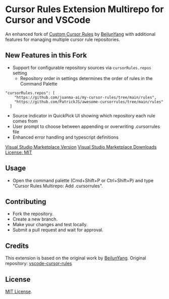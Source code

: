 # Cursor Rules Extension Multirepo for Cursor and VSCode

An enhanced fork of [Custom Cursor Rules](https://marketplace.visualstudio.com/items?itemName=beilunyang.cursor-rules) by [BeilunYang](https://github.com/beilunyang) with additional features for managing multiple cursor rule repositories.

## New Features in this Fork

- Support for configurable repository sources via `cursorRules.repos` setting
  - Repository order in settings determines the order of rules in the Command Palette

```
"cursorRules.repos": [
    "https://github.com/juanma-ai/my-cursor-rules/tree/main/rules",
    "https://github.com/PatrickJS/awesome-cursorrules/tree/main/rules"
  ]
```

- Source indicator in QuickPick UI showing which repository each rule comes from
- User prompt to choose between appending or overwriting .cursorrules file
- Enhanced error handling and typescript definitions

[Visual Studio Marketplace Version](https://marketplace.visualstudio.com/items?itemName=juanmaguitar.custom-cursor-rules-multirepo)
[Visual Studio Marketplace Downloads](https://marketplace.visualstudio.com/items?itemName=juanmaguitar.custom-cursor-rules-multirepo)
[License: MIT](https://opensource.org/licenses/MIT)

## Usage

- Open the command palette (Cmd+Shift+P or Ctrl+Shift+P) and type "Cursor Rules Multirepo: Add .cursorrules".

## Contributing

- Fork the repository.
- Create a new branch.
- Make your changes and test locally.
- Submit a pull request and wait for approval.

## Credits

This extension is based on the original work by [BeilunYang](https://github.com/beilunyang). Original repository: [vscode-cursor-rules](https://github.com/beilunyang/vscode-cursor-rules)

## License

[MIT License](LICENSE).
